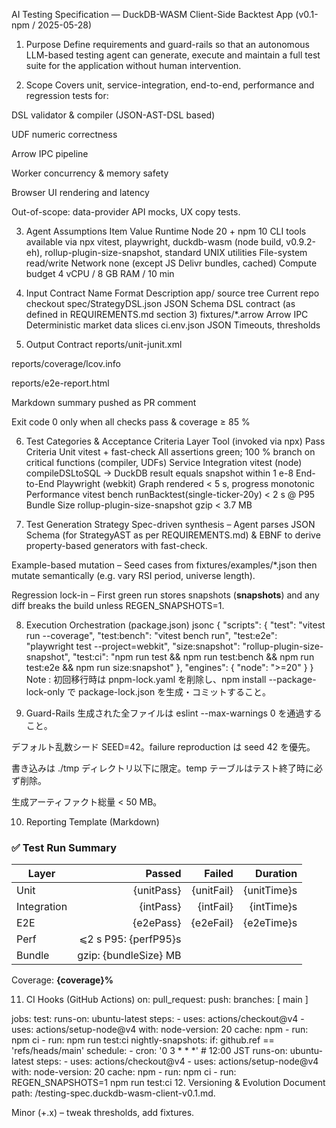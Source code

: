 AI Testing Specification — DuckDB-WASM Client-Side Backtest App (v0.1-npm / 2025-05-28)

1. Purpose
   Define requirements and guard-rails so that an autonomous LLM-based testing agent can generate, execute and maintain a full test suite for the application without human intervention.

2. Scope
   Covers unit, service-integration, end-to-end, performance and regression tests for:

DSL validator & compiler (JSON-AST-DSL based)

UDF numeric correctness

Arrow IPC pipeline

Worker concurrency & memory safety

Browser UI rendering and latency

Out-of-scope: data-provider API mocks, UX copy tests.

3. Agent Assumptions
   Item Value
   Runtime Node 20 + npm 10
   CLI tools available via npx vitest, playwright, duckdb-wasm (node build, v0.9.2-eh), rollup-plugin-size-snapshot, standard UNIX utilities
   File-system read/write
   Network none (except JS Delivr bundles, cached)
   Compute budget 4 vCPU / 8 GB RAM / 10 min

4. Input Contract
   Name Format Description
   app/ source tree Current repo checkout
   spec/StrategyDSL.json JSON Schema DSL contract (as defined in REQUIREMENTS.md section 3)
   fixtures/\*.arrow Arrow IPC Deterministic market data slices
   ci.env.json JSON Timeouts, thresholds

5. Output Contract
   reports/unit-junit.xml

reports/coverage/lcov.info

reports/e2e-report.html

Markdown summary pushed as PR comment

Exit code 0 only when all checks pass & coverage ≥ 85 %

6. Test Categories & Acceptance Criteria
   Layer Tool (invoked via npx) Pass Criteria
   Unit vitest + fast-check All assertions green; 100 % branch on critical functions (compiler, UDFs)
   Service Integration vitest (node) compileDSLtoSQL → DuckDB result equals snapshot within 1 e-8
   End-to-End Playwright (webkit) Graph rendered < 5 s, progress monotonic
   Performance vitest bench runBacktest(single-ticker-20y) < 2 s @ P95
   Bundle Size rollup-plugin-size-snapshot gzip < 3.7 MB

7. Test Generation Strategy
   Spec-driven synthesis – Agent parses JSON Schema (for StrategyAST as per REQUIREMENTS.md) & EBNF to derive property-based generators with fast-check.

Example-based mutation – Seed cases from fixtures/examples/\*.json then mutate semantically (e.g. vary RSI period, universe length).

Regression lock-in – First green run stores snapshots (**snapshots**) and any diff breaks the build unless REGEN_SNAPSHOTS=1.

8. Execution Orchestration (package.json)
   jsonc
   {
   "scripts": {
   "test": "vitest run --coverage",
   "test:bench": "vitest bench run",
   "test:e2e": "playwright test --project=webkit",
   "size:snapshot": "rollup-plugin-size-snapshot",
   "test:ci": "npm run test && npm run test:bench && npm run test:e2e && npm run size:snapshot"
   },
   "engines": {
   "node": ">=20"
   }
   }
   Note : 初回移行時は pnpm-lock.yaml を削除し、npm install --package-lock-only で package-lock.json を生成・コミットすること。

9. Guard-Rails
   生成された全ファイルは eslint --max-warnings 0 を通過すること。

デフォルト乱数シード SEED=42。failure reproduction は seed 42 を優先。

書き込みは ./tmp ディレクトリ以下に限定。temp テーブルはテスト終了時に必ず削除。

生成アーティファクト総量 < 50 MB。

10. Reporting Template (Markdown)

### ✅ Test Run Summary

| Layer       |                Passed |     Failed |    Duration |
| ----------- | --------------------: | ---------: | ----------: |
| Unit        |            {unitPass} | {unitFail} | {unitTime}s |
| Integration |             {intPass} |  {intFail} |  {intTime}s |
| E2E         |             {e2ePass} |  {e2eFail} |  {e2eTime}s |
| Perf        |  ⩽2 s P95: {perfP95}s |
| Bundle      | gzip: {bundleSize} MB |

Coverage: **{coverage}%**

11. CI Hooks (GitHub Actions)
    on:
    pull_request:
    push:
    branches: [ main ]

jobs:
test:
runs-on: ubuntu-latest
steps: - uses: actions/checkout@v4 - uses: actions/setup-node@v4
with:
node-version: 20
cache: npm - run: npm ci - run: npm run test:ci
nightly-snapshots:
if: github.ref == 'refs/heads/main'
schedule: - cron: '0 3 \* \* \*' # 12:00 JST
runs-on: ubuntu-latest
steps: - uses: actions/checkout@v4 - uses: actions/setup-node@v4
with:
node-version: 20
cache: npm - run: npm ci - run: REGEN_SNAPSHOTS=1 npm run test:ci 12. Versioning & Evolution
Document path: /testing-spec.duckdb-wasm-client-v0.1.md.

Minor (+.x) – tweak thresholds, add fixtures.
